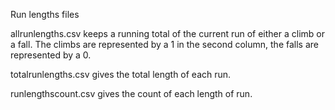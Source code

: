 Run lengths files

allrunlengths.csv keeps a running total of the current run of either a climb or a fall.
The climbs are represented by a 1 in the second column, the falls are represented by a 0.

totalrunlengths.csv gives the total length of each run.

runlengthscount.csv gives the count of each length of run.
